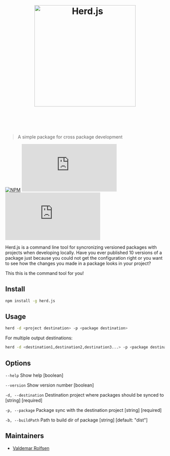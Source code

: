 <h1 align="center">
	<br>
	<br>
	<img width="320" src="https://github.com/valdemarrolfsen/herd.js/raw/main/media/logo.jpeg" alt="Herd.js">
	<br>
	<br>
	<br>
</h1>

> A simple package for cross package development

[![NPM](https://badgen.net/badge/icon/npm?icon=npm&label)](https://www.npmjs.com/package/herd.js)
[![Stars](https://badgen.net/github/stars/valdemarrolfsen/herd.js)](https://github.com/valdemarrolfsen/herd.js)
[![Downloads](https://badgen.net/npm/dt/herd.js)](https://www.npmjs.com/package/herd.js)

Herd.js is a command line tool for syncronizing versioned packages with projects when developing locally. Have you ever published 10 versions of a package just because you could not get the configuration right or you want to see how the changes you made in a package looks in your project? 

This this is the command tool for you!

## Install
```sh
npm install -g herd.js
```

## Usage
```sh
herd -d <project destination> -p <package destination>
```

For multiple output destinations:

```sh
herd -d <destination1,destination2,destination3...> -p <package destination>
```

## Options

`--help` Show help [boolean]

`--version` Show version number [boolean]
  
`-d, --destination`  Destination project where packages should be synced to [string] [required]

`-p, --package` Package sync with the destination project [string] [required]

`-b, --buildPath` Path to build dir of package [string] [default: "dist"]

## Maintainers
- [Valdemar Rolfsen](https://github.com/valdemarrolfsen)
